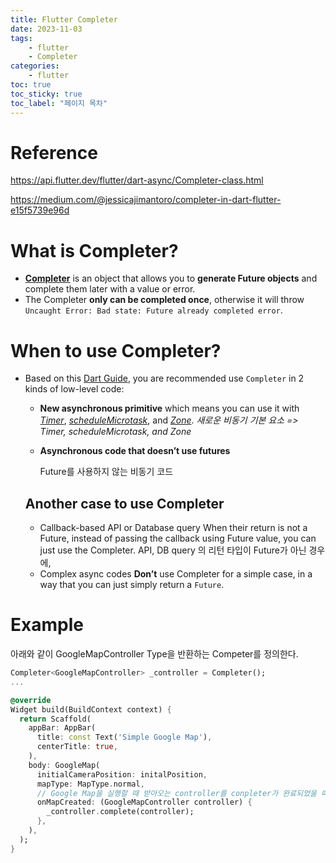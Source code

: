 ```yaml
---
title: Flutter Completer
date: 2023-11-03
tags: 
    - flutter
    - Completer
categories: 
    - flutter
toc: true
toc_sticky: true
toc_label: "페이지 목차"
---
```


# Reference

https://api.flutter.dev/flutter/dart-async/Completer-class.html

https://medium.com/@jessicajimantoro/completer-in-dart-flutter-e15f5739e96d

# What is Completer?

- [**Completer**](https://api.flutter.dev/flutter/dart-async/Completer-class.html) is an object that allows you to **generate Future objects** and complete them later with a value or error.
- The Completer **only can be completed once**, otherwise it will throw `Uncaught Error: Bad state: Future already completed error`.

# When to use Completer?

- Based on this [Dart Guide](https://dart.dev/guides/language/effective-dart/usage#avoid-using-completer-directly), you are recommended use `Completer` in 2 kinds of low-level code:

  - **New asynchronous primitive** which means you can use it with [*Timer*](https://api.dart.dev/stable/2.18.0/dart-async/Timer-class.html), [*scheduleMicrotask*](https://api.dart.dev/stable/2.18.0/dart-async/scheduleMicrotask.html), and [*Zone*](https://api.dart.dev/stable/2.18.0/dart-async/Zone-class.html).
    *새로운 비동기 기본 요소 => Timer, scheduleMicrotask, and Zone*

  - **Asynchronous code that doesn’t use futures**

    Future를 사용하지 않는 비동기 코드

  ## Another case to use Completer

  - Callback-based API or Database query
    When their return is not a Future, instead of passing the callback using Future value, you can just use the Completer.
    API, DB query 의 리턴 타입이 Future가 아닌 경우에, 
  - Complex async codes
    **Don’t** use Completer for a simple case, in a way that you can just simply return a `Future`.

# Example

아래와 같이 GoogleMapController Type을 반환하는 Competer를 정의한다. 

```dart
Completer<GoogleMapController> _controller = Completer();
...

@override
Widget build(BuildContext context) {
  return Scaffold(
    appBar: AppBar(
      title: const Text('Simple Google Map'),
      centerTitle: true,
    ),
    body: GoogleMap(
      initialCameraPosition: initalPosition,
      mapType: MapType.normal,
      // Google Map을 실행할 때 받아오는 controller를 conpleter가 완료되었을 때의 값으로 정의해준다.
      onMapCreated: (GoogleMapController controller) {
        _controller.complete(controller);
      },
    ),
  );
}
```



